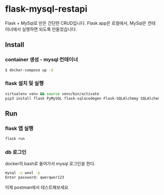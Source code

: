 # flask-mysql-restapi

Flask + MySql로 만든 간단한 CRUD입니다.
Flask app은 로컬에서, MySql은 컨테이너에서 실행하면 되도록 만들었습니다.

## Install

### container 생성 - mysql 컨테이너

```sh
$ docker-compose up -d
```

### flask 설치 및 실행

```sh
virtualenv venv && source venv/bin/activate
pip3 install flask PyMySQL flask-sqlacodegen Flask-SQLAlchemy SQLAlchemy
```

## Run

### flask 앱 실행

```sh
flask run
```

### db 로그인
docker의 bash로 들어가서 mysql 로그인을 한다.

```sh
mysql -u wool -p
Enter password: qwerqwer123
```

이제 postman에서 테스트해보세요
